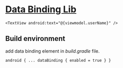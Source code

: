 # [Data Binding Lib](https://developer.android.google.cn/topic/libraries/data-binding/#java)

`<TextView android:text="@{viewmodel.userName}" />`

## Build environment

add data binding element in *build.gradle*  file.

>
`android {
    ...
    dataBinding {
        enabled = true
    }
}`


